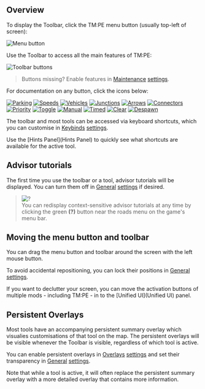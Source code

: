 ## Overview

To display the Toolbar, click the TM:PE menu button (usually top-left of screen):

![Menu button](https://tmpe.viathinksoft.com/wiki/images/f/f5/Tm-mainbutton.png)

Use the Toolbar to access all the main features of TM:PE:

![Toolbar buttons](https://user-images.githubusercontent.com/1386719/145763155-d9901ae7-b44b-4e12-b50a-4d1ad2e0c199.png)

> Buttons missing? Enable features in [Maintenance](Maintenance) [settings](settings).

For documentation on any button, click the icons below:

[![Parking](https://imgur.com/JgZQ7ke.png)](./Parking-Restrictions "Parking Restrictions") [![Speeds](https://i.imgur.com/9iZWRpN.png)](./Speed-Limits "Speed Limits") [![Vehicles](https://imgur.com/CbeZf0L.png)](./Vehicle-Restrictions "Vehicle Restrictions") [![Junctions](https://imgur.com/KDDmUbj.png)](./Junction-Restrictions "Junction Restrictions") [![Arrows](https://imgur.com/y9KjHFD.png)](./Lane-Arrows "Lane Arrows") [![Connectors](https://imgur.com/fhxfKzv.png)](./Lane-Connectors "Lane Connectors") [![Priority](https://imgur.com/Txc7Oqd.png)](./Priority-Signs "Priority Signs") [![Toggle](https://imgur.com/WPaP08X.png)](./Toggle-Traffic-Lights "Toggle Traffic Lights") [![Manual](https://imgur.com/CsD5YfD.png)](./Manual-Traffic-Lights "Manual Traffic Lights") [![Timed](https://imgur.com/WxKOlyS.png)](./Timed-Traffic-Lights "Timed Traffic Lights") [![Clear](https://imgur.com/Kt069B0.png)](./Clear-Traffic "Clear Traffic") [![Despawn](https://imgur.com/gdnZLHp.png)](./Toggle-Despawn "Toggle Despawn") 

The toolbar and most tools can be accessed via keyboard shortcuts, which you can customise in [Keybinds](Keybinds) [settings](settings).

Use the [Hints Panel](Hints Panel) to quickly see what shortcuts are available for the active tool.

## Advisor tutorials

The first time you use the toolbar or a tool, advisor tutorials will be displayed. You can turn them off in [General](General) [settings](settings) if desired.

> ![?](https://imgur.com/9RTQdVd.png)  
> You can redisplay context-sensitive advisor tutorials at any time by clicking the green **(?)** button near the roads menu on the game's menu bar.

## Moving the menu button and toolbar

You can drag the menu button and toolbar around the screen with the left mouse button.

To avoid accidental repositioning, you can lock their positions in [General](General) [settings](settings).

If you want to declutter your screen, you can move the activation buttons of multiple mods - including TM:PE - in to the [Unified UI](Unified UI) panel.

## Persistent Overlays

Most tools have an accompanying persistent summary overlay which visualies customisations of that tool on the map. The persistent overlays will be visible whenever the Toolbar is visible, regardless of which tool is active.

You can enable persistent overlays in [Overlays](Overlays) [settings](settings) and set their transparency in [General](General) [settings](settings).

Note that while a tool is active, it will often replace the persistent summary overlay with a more detailed overlay that contains more information.
